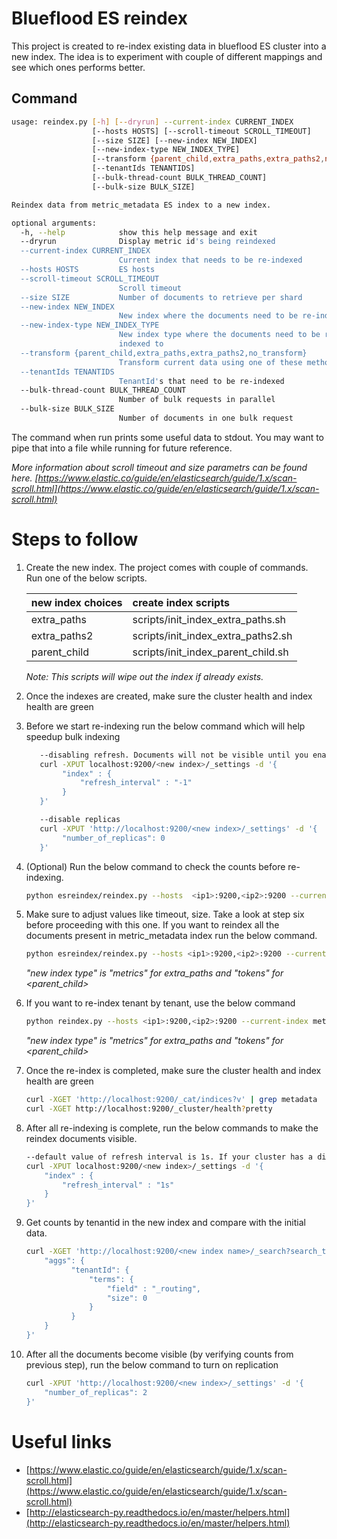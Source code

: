 
# Blueflood ES reindex

This project is created to re-index existing data in blueflood ES cluster into a 
new index. The idea is to experiment with couple of different mappings and see 
which ones performs better.


## Command

```bash
usage: reindex.py [-h] [--dryrun] --current-index CURRENT_INDEX
                  [--hosts HOSTS] [--scroll-timeout SCROLL_TIMEOUT]
                  [--size SIZE] [--new-index NEW_INDEX]
                  [--new-index-type NEW_INDEX_TYPE]
                  [--transform {parent_child,extra_paths,extra_paths2,no_transform}]
                  [--tenantIds TENANTIDS]
                  [--bulk-thread-count BULK_THREAD_COUNT]
                  [--bulk-size BULK_SIZE]

Reindex data from metric_metadata ES index to a new index.

optional arguments:
  -h, --help            show this help message and exit
  --dryrun              Display metric id's being reindexed
  --current-index CURRENT_INDEX
                        Current index that needs to be re-indexed
  --hosts HOSTS         ES hosts
  --scroll-timeout SCROLL_TIMEOUT
                        Scroll timeout
  --size SIZE           Number of documents to retrieve per shard
  --new-index NEW_INDEX
                        New index where the documents need to be re-indexed to
  --new-index-type NEW_INDEX_TYPE
                        New index type where the documents need to be re-
                        indexed to
  --transform {parent_child,extra_paths,extra_paths2,no_transform}
                        Transform current data using one of these methods
  --tenantIds TENANTIDS
                        TenantId's that need to be re-indexed
  --bulk-thread-count BULK_THREAD_COUNT
                        Number of bulk requests in parallel
  --bulk-size BULK_SIZE
                        Number of documents in one bulk request
```

The command when run prints some useful data to stdout. You may want to pipe that
into a file while running for future reference.



*More information about scroll timeout and size parametrs can be found here. [https://www.elastic.co/guide/en/elasticsearch/guide/1.x/scan-scroll.html](https://www.elastic.co/guide/en/elasticsearch/guide/1.x/scan-scroll.html)* 

# Steps to follow

1. Create the new index. The project comes with couple of commands. Run one of
   the below scripts.
    
    | new index choices    | create index scripts               |
    | ---------------------|:-----------------------------------|
    | extra_paths          | scripts/init_index_extra_paths.sh  |
    | extra_paths2         | scripts/init_index_extra_paths2.sh |
    | parent_child         | scripts/init_index_parent_child.sh |

    *Note: This scripts will wipe out the index if already exists.*

2. Once the indexes are created, make sure the cluster health and index health 
   are green
   
3. Before we start re-indexing run the below command which will help speedup bulk indexing
   
    ```bash   
       --disabling refresh. Documents will not be visible until you enable refresh. 
       curl -XPUT localhost:9200/<new index>/_settings -d '{
            "index" : {
                "refresh_interval" : "-1"
            } 
       }'
    ```
   
    ```bash
       --disable replicas
       curl -XPUT 'http://localhost:9200/<new index>/_settings' -d '{
            "number_of_replicas": 0
       }'
    ```
   
4. (Optional) Run the below command to check the counts before re-indexing.   

    ```bash
    python esreindex/reindex.py --hosts  <ip1>:9200,<ip2>:9200 --current-index metric_metadata_v2 --dryrun
    ```

5. Make sure to adjust values like timeout, size. Take a look at step six before 
   proceeding with this one. If you want to reindex all the documents present in 
   metric_metadata index run the below command.

    ```bash
    python esreindex/reindex.py --hosts <ip1>:9200,<ip2>:9200 --current-index metric_metadata  --scroll-timeout 10m --size 100 --new-index <new index name> --new-index-type <new index type> --transform <extra_paths|extra_paths2|parent_child>  &> result.out
    ```
   *"new index type" is "metrics" for extra_paths and "tokens" for <parent_child>*

6. If you want to re-index tenant by tenant, use the below command
    
    ```bash
    python reindex.py --hosts <ip1>:9200,<ip2>:9200 --current-index metric_metadata  --scroll-timeout 10m --size 100 --new-index <new index name> --new-index-type <new index type> --transform <extra_paths|extra_paths2|parent_child> --tenantIds <id1>,<id2>  &> result.out 
    ```

    *"new index type" is "metrics" for extra_paths and "tokens" for <parent_child>*

7. Once the re-index is completed, make sure the cluster health and index health 
   are green

    ```bash
    curl -XGET 'http://localhost:9200/_cat/indices?v' | grep metadata
    curl -XGET http://localhost:9200/_cluster/health?pretty
    ```   
   
8. After all re-indexing is complete, run the below commands to make the reindex 
   documents visible.

    ```bash
    --default value of refresh interval is 1s. If your cluster has a different value set that amount.
    curl -XPUT localhost:9200/<new index>/_settings -d '{
        "index" : {
            "refresh_interval" : "1s"
        } 
    }'
    ```

9. Get counts by tenantid in the new index and compare with the initial data.
 
    ```bash
    curl -XGET 'http://localhost:9200/<new index name>/_search?search_type=count&pretty' -d '{
        "aggs": {
              "tenantId": {
                  "terms": {
                      "field" : "_routing",
                      "size": 0
                  }
              }
        }
    }'
    ```

10. After all the documents become visible (by verifying counts from previous step),
    run the below command to turn on replication

    ```bash
    curl -XPUT 'http://localhost:9200/<new index>/_settings' -d '{
        "number_of_replicas": 2
    }'
    ```
 

# Useful links

* [https://www.elastic.co/guide/en/elasticsearch/guide/1.x/scan-scroll.html](https://www.elastic.co/guide/en/elasticsearch/guide/1.x/scan-scroll.html)
* [http://elasticsearch-py.readthedocs.io/en/master/helpers.html](http://elasticsearch-py.readthedocs.io/en/master/helpers.html)